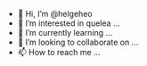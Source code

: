 - 👋 Hi, I’m @helgeheo
- 👀 I’m interested in quelea ...
- 🌱 I’m currently learning ...
- 💞️ I’m looking to collaborate on ...
- 📫 How to reach me ...

<!---
helgeheo/helgeheo is a ✨ special ✨ repository because its `README.md` (this file) appears on your GitHub profile.
You can click the Preview link to take a look at your changes.
--->
